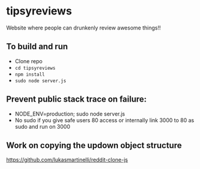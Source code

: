 # tipsyreviews
Website where people can drunkenly review awesome things!!

## To build and run
- Clone repo
- `cd tipsyreviews`
- `npm install`
- `sudo node server.js`

## Prevent public stack trace on failure:
- NODE_ENV=production; sudo node server.js
- No sudo if you give safe users 80 access or internally link 3000 to 80 as sudo and run on 3000


## Work on copying the updown object structure
https://github.com/lukasmartinelli/reddit-clone-js
